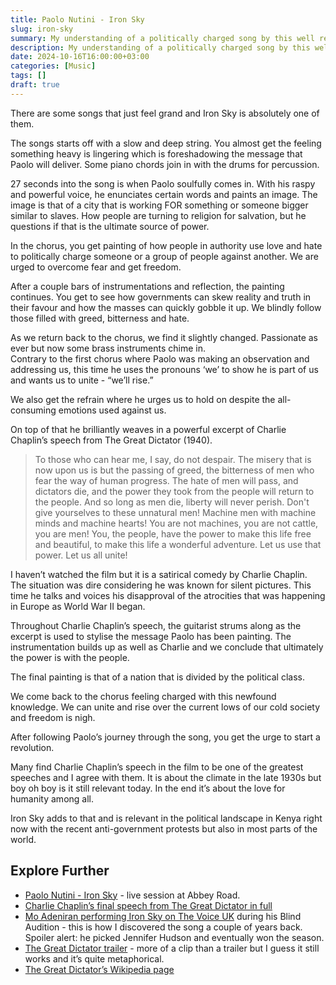 ```yaml
---
title: Paolo Nutini - Iron Sky
slug: iron-sky
summary: My understanding of a politically charged song by this well renowned Scot.
description: My understanding of a politically charged song by this well renowned Scot.
date: 2024-10-16T16:00:00+03:00
categories: [Music]
tags: []
draft: true
---
```


There are some songs that just feel grand and Iron Sky is absolutely one of them. 

The songs starts off with a slow and deep string. 
You almost get the feeling something heavy is lingering which is foreshadowing the message that Paolo will deliver.
Some piano chords join in with the drums for percussion. 
 
27 seconds into the song is when Paolo soulfully comes in. 
With his raspy and powerful voice, he enunciates certain words and paints an image.
The image is that of a city that is working FOR something or someone bigger similar to slaves.
How people are turning to religion for salvation, but he questions if that is the ultimate source of power. 

In the chorus, you get painting of how people in authority use love and hate to politically charge someone or a group of people against another. 
We are urged to overcome fear and get freedom.

After a couple bars of instrumentations and reflection, the painting continues. 
You get to see how governments can skew reality and truth in their favour and how the masses can quickly gobble it up. 
We blindly follow those filled with greed, bitterness and hate.

As we return back to the chorus, we find it slightly changed. 
Passionate as ever but now some brass instruments chime in.  
Contrary to the first chorus where Paolo was making an observation and addressing us, this time he uses the pronouns ‘we’ to show he is part of us and wants us to unite - “we’ll rise.”

We also get the refrain where he urges us to hold on despite the all-consuming emotions used against us. 

On top of that he brilliantly weaves in a powerful excerpt of Charlie Chaplin’s speech from The Great Dictator (1940). 

> To those who can hear me, I say, do not despair. 
> The misery that is now upon us is but the passing of greed, the bitterness of men who fear the way of human progress.
> The hate of men will pass, and dictators die, and the power they took from the people will return to the people. 
> And so long as men die, liberty will never perish.
> Don't give yourselves to these unnatural men! 
> Machine men with machine minds and machine hearts! 
> You are not machines, you are not cattle, you are men!
> You, the people, have the power to make this life free and beautiful, to make this life a wonderful adventure.
> Let us use that power. 
> Let us all unite!

I haven’t watched the film but it is a satirical comedy by Charlie Chaplin.
The situation was dire considering he was known for silent pictures.
This time he talks and voices his disapproval of the atrocities that was happening in Europe as World War II began.

Throughout Charlie Chaplin’s speech, the guitarist strums along as the excerpt is used to stylise the message Paolo has been painting. 
The instrumentation builds up as well as Charlie and we conclude that ultimately the power is with the people.

The final painting is that of a nation that is divided by the political class.

We come back to the chorus feeling charged with this newfound knowledge. 
We can unite and rise over the current lows of our cold society and freedom is nigh.

After following Paolo’s journey through the song, you get the urge to start a revolution.

Many find Charlie Chaplin’s speech in the film to be one of the greatest speeches and I agree with them. 
It is about the climate in the late 1930s but boy oh boy is it still relevant today.
In the end it’s about the love for humanity among all. 

Iron Sky adds to that and is relevant in the political landscape in Kenya right now with the recent anti-government protests but also in most parts of the world.

## Explore Further 

- [Paolo Nutini - Iron Sky](https://youtu.be/ELKbtFljucQ) - live session at Abbey Road.
- [Charlie Chaplin’s final speech from The Great Dictator in full](https://youtu.be/J7GY1Xg6X20)
- [Mo Adeniran performing Iron Sky on The Voice UK](https://youtu.be/Sn-41BmWxJA) during his Blind Audition - this is how I discovered the song a couple of years back. Spoiler alert: he picked Jennifer Hudson and eventually won the season.
- [The Great Dictator trailer](https://youtu.be/k8bVG8XC-4I) - more of a clip than a trailer but I guess it still works and it’s quite metaphorical. 
- [The Great Dictator’s Wikipedia page](https://en.wikipedia.org/wiki/The_Great_Dictator)

